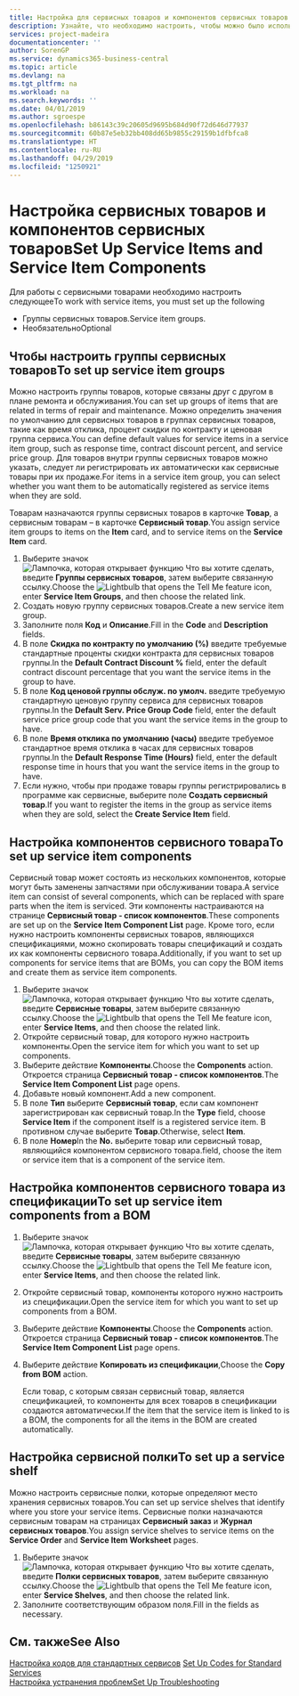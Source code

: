 ```yaml
---
title: Настройка для сервисных товаров и компонентов сервисных товаров | Документы Майкрософт
description: Узнайте, что необходимо настроить, чтобы можно было использовать сервисные товары, включая такие значения по умолчанию, как время отклика, процент скидки по контракту и ценовая группа сервиса.
services: project-madeira
documentationcenter: ''
author: SorenGP
ms.service: dynamics365-business-central
ms.topic: article
ms.devlang: na
ms.tgt_pltfrm: na
ms.workload: na
ms.search.keywords: ''
ms.date: 04/01/2019
ms.author: sgroespe
ms.openlocfilehash: b86143c39c20605d9695b684d90f72d646d77937
ms.sourcegitcommit: 60b87e5eb32bb408dd65b9855c29159b1dfbfca8
ms.translationtype: HT
ms.contentlocale: ru-RU
ms.lasthandoff: 04/29/2019
ms.locfileid: "1250921"
---
```

# <a name="set-up-service-items-and-service-item-components"></a><span data-ttu-id="deba4-103">Настройка сервисных товаров и компонентов сервисных товаров</span><span class="sxs-lookup"><span data-stu-id="deba4-103">Set Up Service Items and Service Item Components</span></span>
<span data-ttu-id="deba4-104">Для работы с сервисными товарами необходимо настроить следующее</span><span class="sxs-lookup"><span data-stu-id="deba4-104">To work with service items, you must set up the following</span></span>

* <span data-ttu-id="deba4-105">Группы сервисных товаров.</span><span class="sxs-lookup"><span data-stu-id="deba4-105">Service item groups.</span></span>
* <span data-ttu-id="deba4-106">Необязательно</span><span class="sxs-lookup"><span data-stu-id="deba4-106">Optional</span></span>

## <a name="to-set-up-service-item-groups"></a><span data-ttu-id="deba4-107">Чтобы настроить группы сервисных товаров</span><span class="sxs-lookup"><span data-stu-id="deba4-107">To set up service item groups</span></span>
<span data-ttu-id="deba4-108">Можно настроить группы товаров, которые связаны друг с другом в плане ремонта и обслуживания.</span><span class="sxs-lookup"><span data-stu-id="deba4-108">You can set up groups of items that are related in terms of repair and maintenance.</span></span> <span data-ttu-id="deba4-109">Можно определить значения по умолчанию для сервисных товаров в группах сервисных товаров, такие как время отклика, процент скидки по контракту и ценовая группа сервиса.</span><span class="sxs-lookup"><span data-stu-id="deba4-109">You can define default values for service items in a service item group, such as response time, contract discount percent, and service price group.</span></span> <span data-ttu-id="deba4-110">Для товаров внутри группы сервисных товаров можно указать, следует ли регистрировать их автоматически как сервисные товары при их продаже.</span><span class="sxs-lookup"><span data-stu-id="deba4-110">For items in a service item group, you can select whether you want them to be automatically registered as service items when they are sold.</span></span>  

<span data-ttu-id="deba4-111">Товарам назначаются группы сервисных товаров в карточке **Товар**, а сервисным товарам – в карточке **Сервисный товар**.</span><span class="sxs-lookup"><span data-stu-id="deba4-111">You assign service item groups to items on the **Item** card, and to service items on the **Service Item** card.</span></span>  

1. <span data-ttu-id="deba4-112">Выберите значок ![Лампочка, которая открывает функцию Что вы хотите сделать](media/ui-search/search_small.png "Что вы хотите сделать"), введите **Группы сервисных товаров**, затем выберите связанную ссылку.</span><span class="sxs-lookup"><span data-stu-id="deba4-112">Choose the ![Lightbulb that opens the Tell Me feature](media/ui-search/search_small.png "Tell me what you want to do") icon, enter **Service Item Groups**, and then choose the related link.</span></span>  
2. <span data-ttu-id="deba4-113">Создать новую группу сервисных товаров.</span><span class="sxs-lookup"><span data-stu-id="deba4-113">Create a new service item group.</span></span>  
3. <span data-ttu-id="deba4-114">Заполните поля **Код** и **Описание**.</span><span class="sxs-lookup"><span data-stu-id="deba4-114">Fill in the **Code** and **Description** fields.</span></span>  
4. <span data-ttu-id="deba4-115">В поле **Скидка по контракту по умолчанию (%)** введите требуемые стандартные проценты скидки контракта для сервисных товаров группы.</span><span class="sxs-lookup"><span data-stu-id="deba4-115">In the **Default Contract Discount %** field, enter the default contract discount percentage that you want the service items in the group to have.</span></span>  
5. <span data-ttu-id="deba4-116">В поле **Код ценовой группы обслуж. по умолч.** введите требуемую стандартную ценовую группу сервиса для сервисных товаров группы.</span><span class="sxs-lookup"><span data-stu-id="deba4-116">In the **Default Serv. Price Group Code** field, enter the default service price group code that you want the service items in the group to have.</span></span>  
6. <span data-ttu-id="deba4-117">В поле **Время отклика по умолчанию (часы)** введите требуемое стандартное время отклика в часах для сервисных товаров группы.</span><span class="sxs-lookup"><span data-stu-id="deba4-117">In the **Default Response Time (Hours)** field, enter the default response time in hours that you want the service items in the group to have.</span></span>  
7. <span data-ttu-id="deba4-118">Если нужно, чтобы при продаже товары группы регистрировались в программе как сервисные, выберите поле **Создать сервисный товар**.</span><span class="sxs-lookup"><span data-stu-id="deba4-118">If you want to register the items in the group as service items when they are sold, select the **Create Service Item** field.</span></span>  

## <a name="to-set-up-service-item-components"></a><span data-ttu-id="deba4-119">Настройка компонентов сервисного товара</span><span class="sxs-lookup"><span data-stu-id="deba4-119">To set up service item components</span></span>
<span data-ttu-id="deba4-120">Сервисный товар может состоять из нескольких компонентов, которые могут быть заменены запчастями при обслуживании товара.</span><span class="sxs-lookup"><span data-stu-id="deba4-120">A service item can consist of several components, which can be replaced with spare parts when the item is serviced.</span></span> <span data-ttu-id="deba4-121">Эти компоненты настраиваются на странице **Сервисный товар - список компонентов**.</span><span class="sxs-lookup"><span data-stu-id="deba4-121">These components are set up on the **Service Item Component List** page.</span></span> <span data-ttu-id="deba4-122">Кроме того, если нужно настроить компоненты сервисных товаров, являющихся спецификациями, можно скопировать товары спецификаций и создать их как компоненты сервисного товара.</span><span class="sxs-lookup"><span data-stu-id="deba4-122">Additionally, if you want to set up components for service items that are BOMs, you can copy the BOM items and create them as service item components.</span></span>

1. <span data-ttu-id="deba4-123">Выберите значок ![Лампочка, которая открывает функцию Что вы хотите сделать](media/ui-search/search_small.png "Что вы хотите сделать"), введите **Сервисные товары**, затем выберите связанную ссылку.</span><span class="sxs-lookup"><span data-stu-id="deba4-123">Choose the ![Lightbulb that opens the Tell Me feature](media/ui-search/search_small.png "Tell me what you want to do") icon, enter **Service Items**, and then choose the related link.</span></span>
2. <span data-ttu-id="deba4-124">Откройте сервисный товар, для которого нужно настроить компоненты.</span><span class="sxs-lookup"><span data-stu-id="deba4-124">Open the service item for which you want to set up components.</span></span>  
3. <span data-ttu-id="deba4-125">Выберите действие **Компоненты**.</span><span class="sxs-lookup"><span data-stu-id="deba4-125">Choose the **Components** action.</span></span> <span data-ttu-id="deba4-126">Откроется страница **Сервисный товар - список компонентов**.</span><span class="sxs-lookup"><span data-stu-id="deba4-126">The **Service Item Component List** page opens.</span></span>  
4. <span data-ttu-id="deba4-127">Добавьте новый компонент.</span><span class="sxs-lookup"><span data-stu-id="deba4-127">Add a new component.</span></span>  
5. <span data-ttu-id="deba4-128">В поле **Тип** выберите **Сервисный товар**, если сам компонент зарегистрирован как сервисный товар.</span><span class="sxs-lookup"><span data-stu-id="deba4-128">In the **Type** field, choose **Service Item** if the component itself is a registered service item.</span></span> <span data-ttu-id="deba4-129">В противном случае выберите **Товар**.</span><span class="sxs-lookup"><span data-stu-id="deba4-129">Otherwise, select **Item**.</span></span>  
6. <span data-ttu-id="deba4-130">В поле **Номер**</span><span class="sxs-lookup"><span data-stu-id="deba4-130">In the **No.**</span></span> <span data-ttu-id="deba4-131">выберите товар или сервисный товар, являющийся компонентом сервисного товара.</span><span class="sxs-lookup"><span data-stu-id="deba4-131">field, choose the item or service item that is a component of the service item.</span></span>  

## <a name="to-set-up-service-item-components-from-a-bom"></a><span data-ttu-id="deba4-132">Настройка компонентов сервисного товара из спецификации</span><span class="sxs-lookup"><span data-stu-id="deba4-132">To set up service item components from a BOM</span></span>
1.  <span data-ttu-id="deba4-133">Выберите значок ![Лампочка, которая открывает функцию Что вы хотите сделать](media/ui-search/search_small.png "Что вы хотите сделать"), введите **Сервисные товары**, затем выберите связанную ссылку.</span><span class="sxs-lookup"><span data-stu-id="deba4-133">Choose the ![Lightbulb that opens the Tell Me feature](media/ui-search/search_small.png "Tell me what you want to do") icon, enter **Service Items**, and then choose the related link.</span></span>  
2. <span data-ttu-id="deba4-134">Откройте сервисный товар, компоненты которого нужно настроить из спецификации.</span><span class="sxs-lookup"><span data-stu-id="deba4-134">Open the service item for which you want to set up components from a BOM.</span></span>  
3. <span data-ttu-id="deba4-135">Выберите действие **Компоненты**.</span><span class="sxs-lookup"><span data-stu-id="deba4-135">Choose the **Components** action.</span></span> <span data-ttu-id="deba4-136">Откроется страница **Сервисный товар - список компонентов**.</span><span class="sxs-lookup"><span data-stu-id="deba4-136">The **Service Item Component List** page opens.</span></span>  
4. <span data-ttu-id="deba4-137">Выберите действие **Копировать из спецификации**,</span><span class="sxs-lookup"><span data-stu-id="deba4-137">Choose the **Copy from BOM** action.</span></span>  

    <span data-ttu-id="deba4-138">Если товар, с которым связан сервисный товар, является спецификацией, то компоненты для всех товаров в спецификации создаются автоматически.</span><span class="sxs-lookup"><span data-stu-id="deba4-138">If the item that the service item is linked to is a BOM, the components for all the items in the BOM are created automatically.</span></span>  

## <a name="to-set-up-a-service-shelf"></a><span data-ttu-id="deba4-139">Настройка сервисной полки</span><span class="sxs-lookup"><span data-stu-id="deba4-139">To set up a service shelf</span></span>
<span data-ttu-id="deba4-140">Можно настроить сервисные полки, которые определяют место хранения сервисных товаров.</span><span class="sxs-lookup"><span data-stu-id="deba4-140">You can set up service shelves that identify where you store your service items.</span></span> <span data-ttu-id="deba4-141">Сервисные полки назначаются сервисным товарам на страницах **Сервисный заказ** и **Журнал сервисных товаров**.</span><span class="sxs-lookup"><span data-stu-id="deba4-141">You assign service shelves to service items on the **Service Order** and **Service Item Worksheet** pages.</span></span>  

1. <span data-ttu-id="deba4-142">Выберите значок ![Лампочка, которая открывает функцию Что вы хотите сделать](media/ui-search/search_small.png "Что вы хотите сделать"), введите **Полки сервисных товаров**, затем выберите связанную ссылку.</span><span class="sxs-lookup"><span data-stu-id="deba4-142">Choose the ![Lightbulb that opens the Tell Me feature](media/ui-search/search_small.png "Tell me what you want to do") icon, enter **Service Shelves**, and then choose the related link.</span></span>
2. <span data-ttu-id="deba4-143">Заполните соответствующим образом поля.</span><span class="sxs-lookup"><span data-stu-id="deba4-143">Fill in the fields as necessary.</span></span>

## <a name="see-also"></a><span data-ttu-id="deba4-144">См. также</span><span class="sxs-lookup"><span data-stu-id="deba4-144">See Also</span></span>
<span data-ttu-id="deba4-145">[Настройка кодов для стандартных сервисов](service-how-setup-service-coding.md) </span><span class="sxs-lookup"><span data-stu-id="deba4-145">[Set Up Codes for Standard Services](service-how-setup-service-coding.md) </span></span>  
[<span data-ttu-id="deba4-146">Настройка устранения проблем</span><span class="sxs-lookup"><span data-stu-id="deba4-146">Set Up Troubleshooting</span></span>](service-how-setup-troubleshooting.md)
